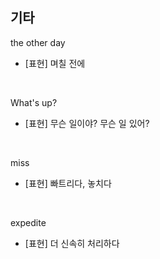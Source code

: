 ## 기타

the other day
- [표현] 며칠 전에

<br>

What's up?
- [표현] 무슨 일이야? 무슨 일 있어?

<br>

miss
- [표현] 빠트리다, 놓치다

<br>

expedite
- [표현] 더 신속히 처리하다
